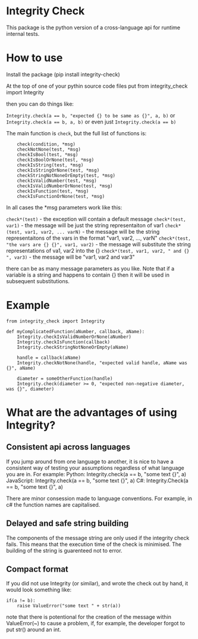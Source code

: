 # Integrity Check

This package is the python version of a cross-language api for runtime internal tests. 

# How to use
Install the package (pip install integrity-check)

At the top of one of your pythin source code files put
from integrity_check import Integrity

then you can do things like:

`Integrity.check(a == b, "expected {} to be same as {}", a, b)`
or
`Integrity.check(a == b, a, b)`
or even just
`Integrity.check(a == b)`

The main function is `check`, but the full list of functions is:
```
    check(condition, *msg)
    checkNotNone(test, *msg)
    checkIsBool(test, *msg)
    checkIsBoolOrNone(test, *msg)
    checkIsString(test, *msg)
    checkIsStringOrNone(test, *msg)
    checkStringNotNoneOrEmpty(test, *msg)
    checkIsValidNumber(test, *msg)
    checkIsValidNumberOrNone(test, *msg)
    checkIsFunction(test, *msg)
    checkIsFunctionOrNone(test, *msg)
```
In all cases the *msg parameters work like this:

`check*(test)` - the exception will contain a default message
`check*(test, var1)` - the message will be just the string representaiton of var1
`check*(test, var1, var2, ... varN)` - the message will be the string representaitons of the vars in the format "var1, var2, ..., varN"
`check*(test, "the vars are {} {}", var1, var2)` - the message will substitute the string representations of va1, var2 into the {}
`check*(test, var1, var2, " and {} ", var3)` - the message will be "var1, var2 and var3"

there can be as many message parameters as you like.
Note that if a variable is a string and happens to contain {} then it will be used in subsequent substitutions. 

# Example

```
from integrity_check import Integrity

def myComplicatedFunction(aNumber, callback, aName):
    Integrity.checkIsValidNumberOrNone(aNumber)
    Integrity.checkIsFunction(callback)
    Integrity.checkStringNotNoneOrEmpty(aName)

    handle = callback(aName)
    Integrity.checkNotNone(handle, "expected valid handle, aName was {}", aName)

    diameter = someOtherFunction(handle)
    Integrity.check(diameter >= 0, "expected non-negative diameter, was {}", diameter)
```

# What are the advantages of using Integrity?

## Consistent api across languages
If you jump around from one language to another, it is nice to have a consistent way of testing your assumptions regardless of what language you are in. For example:
Python: Integrity.check(a == b, "some text {}", a)
JavaScript: Integrity.check(a == b, "some text {}", a)
C#: Integrity.Check(a == b, "some text {}", a)

There are minor consession made to language conventions. For example, in c# the function names are capitalised.

## Delayed and safe string building
The components of the message string are only used if the integrity check fails. This means that the execution time of the check is minimised. The building of the string is guarenteed not to error.

## Compact format
If you did not use Integrity (or similar), and wrote the check out by hand, it would look something like:
```
if(a != b):
	raise ValueError("some text " + str(a))
```
note that there is potentional for the creation of the message within ValueError(~) to cause a problem, if, for example, the developer forgot to put str() around an int.



